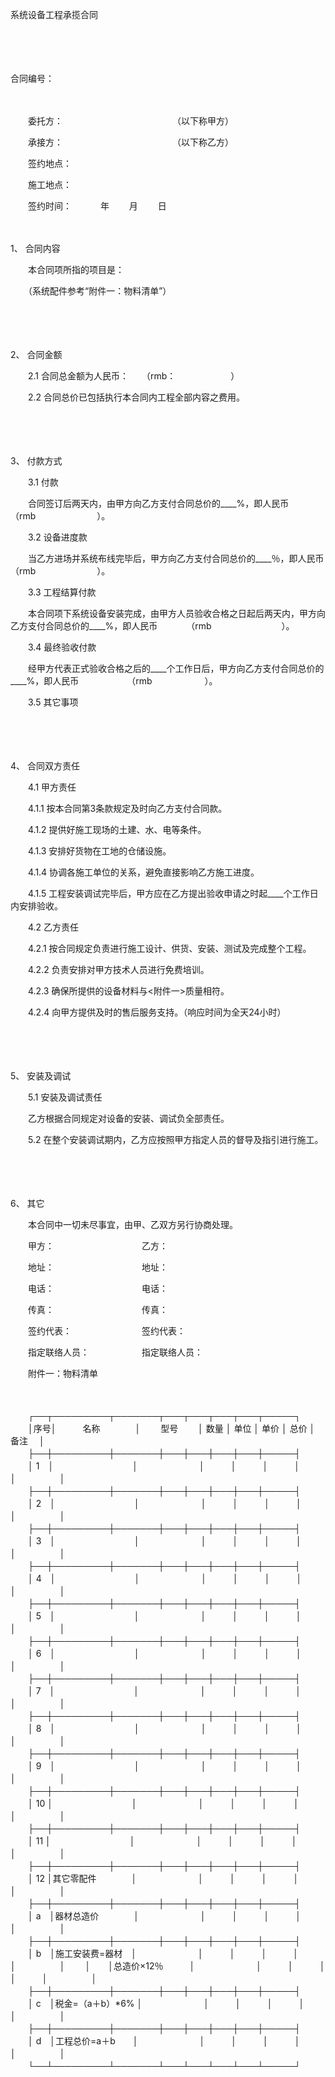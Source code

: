 



系统设备工程承揽合同



 

　　

　　


 合同编号：
 
　　



　　委托方：　　　　　　　　　　　　　（以下称甲方）

　　承接方：　　　　　　　　　　　　　（以下称乙方）

　　签约地点：

　　施工地点：

　　签约时间：　　　 年　　 月　　 日

　　

1、
合同内容

　　本合同项所指的项目是：

　　（系统配件参考“附件一：物料清单”）

　　

　　

2、
合同金额

　　2.1 合同总金额为人民币：　　（rmb：　　　　　　 ）

　　2.2 合同总价已包括执行本合同内工程全部内容之费用。

　　

　　

3、
付款方式

　　3.1 付款

　　合同签订后两天内，由甲方向乙方支付合同总价的____%，即人民币　　　　　　　　 （rmb　　　　　　　）。

　　3.2 设备进度款

　　当乙方进场并系统布线完毕后，甲方向乙方支付合同总价的____％，即人民币　　　　　　　　（rmb　　　　　　　）。

　　3.3 工程结算付款

　　本合同项下系统设备安装完成，由甲方人员验收合格之日起后两天内，甲方向乙方支付合同总价的____%，即人民币　　　 （rmb　　　　　　　　）。

　　3.4 最终验收付款

　　经甲方代表正式验收合格之后的____个工作日后，甲方向乙方支付合同总价的____%，即人民币　　　　　　（rmb　　　　　　）。

　　3.5 其它事项

　　

　　

4、
合同双方责任

　　4.1 甲方责任

　　4.1.1 按本合同第3条款规定及时向乙方支付合同款。

　　4.1.2 提供好施工现场的土建、水、电等条件。

　　4.1.3 安排好货物在工地的仓储设施。

　　4.1.4 协调各施工单位的关系，避免直接影响乙方施工进度。

　　4.1.5 工程安装调试完毕后，甲方应在乙方提出验收申请之时起____个工作日内安排验收。

　　4.2 乙方责任

　　4.2.1 按合同规定负责进行施工设计、供货、安装、测试及完成整个工程。

　　4.2.2 负责安排对甲方技术人员进行免费培训。

　　4.2.3 确保所提供的设备材料与&lt;附件一&gt;质量相符。

　　4.2.4 向甲方提供及时的售后服务支持。（响应时间为全天24小时）

　　

　　

5、
安装及调试

　　5.1 安装及调试责任

　　乙方根据合同规定对设备的安装、调试负全部责任。

　　5.2 在整个安装调试期内，乙方应按照甲方指定人员的督导及指引进行施工。

　　

　　

6、
其它

　　本合同中一切未尽事宜，由甲、乙双方另行协商处理。　　

　　甲方：　　　　　　　　　　乙方：

　　地址：　　　　　　　　　　地址：

　　电话：　　　　　　　　　　电话：

　　传真：　　　　　　　　　　传真：

　　签约代表：　　　　　　　　签约代表：

　　指定联络人员：　　　　　　指定联络人员：　　

　　附件一：物料清单

　　


　　┌──┬─────────┬───────┬───┬───┬───┬───┬─────┐
　　│序号│　　　名称　　　　│　　 型号　　 │ 数量 │ 单位 │ 单价 │ 总价 │　 备注　 │
　　├──┼─────────┼───────┼───┼───┼───┼───┼─────┤
　　│ 1　│　　　　　　　　　│　　　　　　　│　　　│　　　│　　　│　　　│　　　　　│
　　├──┼─────────┼───────┼───┼───┼───┼───┼─────┤
　　│ 2　│　　　　　　　　　│　　　　　　　│　　　│　　　│　　　│　　　│　　　　　│
　　├──┼─────────┼───────┼───┼───┼───┼───┼─────┤
　　│ 3　│　　　　　　　　　│　　　　　　　│　　　│　　　│　　　│　　　│　　　　　│
　　├──┼─────────┼───────┼───┼───┼───┼───┼─────┤
　　│ 4　│　　　　　　　　　│　　　　　　　│　　　│　　　│　　　│　　　│　　　　　│
　　├──┼─────────┼───────┼───┼───┼───┼───┼─────┤
　　│ 5　│　　　　　　　　　│　　　　　　　│　　　│　　　│　　　│　　　│　　　　　│
　　├──┼─────────┼───────┼───┼───┼───┼───┼─────┤
　　│ 6　│　　　　　　　　　│　　　　　　　│　　　│　　　│　　　│　　　│　　　　　│
　　├──┼─────────┼───────┼───┼───┼───┼───┼─────┤
　　│ 7　│　　　　　　　　　│　　　　　　　│　　　│　　　│　　　│　　　│　　　　　│
　　├──┼─────────┼───────┼───┼───┼───┼───┼─────┤
　　│ 8　│　　　　　　　　　│　　　　　　　│　　　│　　　│　　　│　　　│　　　　　│
　　├──┼─────────┼───────┼───┼───┼───┼───┼─────┤
　　│ 9　│　　　　　　　　　│　　　　　　　│　　　│　　　│　　　│　　　│　　　　　│
　　├──┼─────────┼───────┼───┼───┼───┼───┼─────┤
　　│ 10 │　　　　　　　　　│　　　　　　　│　　　│　　　│　　　│　　　│　　　　　│
　　├──┼─────────┼───────┼───┼───┼───┼───┼─────┤
　　│ 11 │　　　　　　　　　│　　　　　　　│　　　│　　　│　　　│　　　│　　　　　│
　　├──┼─────────┼───────┼───┼───┼───┼───┼─────┤
　　│ 12 │其它零配件　　　　│　　　　　　　│　　　│　　　│　　　│　　　│　　　　　│
　　├──┼─────────┼───────┼───┼───┼───┼───┼─────┤
　　│ a　│器材总造价　　　　│　　　　　　　│　　　│　　　│　　　│　　　│　　　　　│
　　├──┼─────────┼───────┼───┼───┼───┼───┼─────┤
　　│ b　│施工安装费=器材　│　　　　　　　│　　　│　　　│　　　│　　　│　　　　　│
　　│　　│总造价×12％　　　│　　　　　　　│　　　│　　　│　　　│　　　│　　　　　│
　　├──┼─────────┼───────┼───┼───┼───┼───┼─────┤
　　│ c　│税金=（a＋b）*6% │　　　　　　　│　　　│　　　│　　　│　　　│　　　　　│
　　├──┼─────────┼───────┼───┼───┼───┼───┼─────┤
　　│ d　│工程总价=a＋b　　│　　　　　　　│　　　│　　　│　　　│　　　│　　　　　│
　　└──┴─────────┴───────┴───┴───┴───┴───┴─────┘
　　
